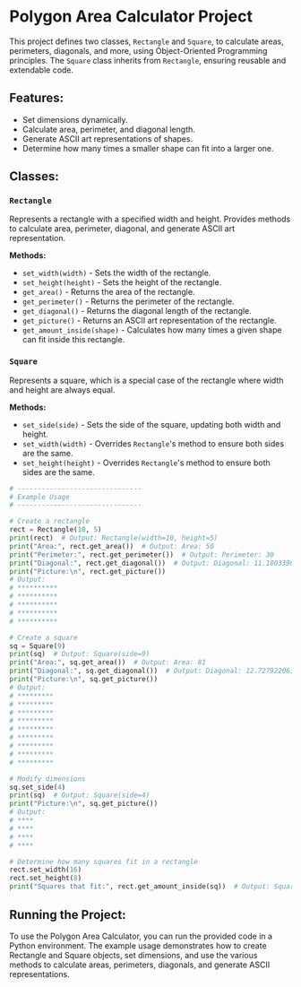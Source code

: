# Polygon Area Calculator Project

This project defines two classes, `Rectangle` and `Square`, to calculate areas, perimeters, diagonals, and more, using Object-Oriented Programming principles. The `Square` class inherits from `Rectangle`, ensuring reusable and extendable code.

## Features:
- Set dimensions dynamically.
- Calculate area, perimeter, and diagonal length.
- Generate ASCII art representations of shapes.
- Determine how many times a smaller shape can fit into a larger one.

## Classes:
### `Rectangle`
Represents a rectangle with a specified width and height. Provides methods to calculate area, perimeter, diagonal, and generate ASCII art representation.

**Methods:**
- `set_width(width)` - Sets the width of the rectangle.
- `set_height(height)` - Sets the height of the rectangle.
- `get_area()` - Returns the area of the rectangle.
- `get_perimeter()` - Returns the perimeter of the rectangle.
- `get_diagonal()` - Returns the diagonal length of the rectangle.
- `get_picture()` - Returns an ASCII art representation of the rectangle.
- `get_amount_inside(shape)` - Calculates how many times a given shape can fit inside this rectangle.

### `Square`
Represents a square, which is a special case of the rectangle where width and height are always equal.

**Methods:**
- `set_side(side)` - Sets the side of the square, updating both width and height.
- `set_width(width)` - Overrides `Rectangle`'s method to ensure both sides are the same.
- `set_height(height)` - Overrides `Rectangle`'s method to ensure both sides are the same.

```python
# -------------------------------
# Example Usage
# -------------------------------

# Create a rectangle
rect = Rectangle(10, 5)
print(rect)  # Output: Rectangle(width=10, height=5)
print("Area:", rect.get_area())  # Output: Area: 50
print("Perimeter:", rect.get_perimeter())  # Output: Perimeter: 30
print("Diagonal:", rect.get_diagonal())  # Output: Diagonal: 11.180339887498949
print("Picture:\n", rect.get_picture())
# Output:
# **********
# **********
# **********
# **********
# **********

# Create a square
sq = Square(9)
print(sq)  # Output: Square(side=9)
print("Area:", sq.get_area())  # Output: Area: 81
print("Diagonal:", sq.get_diagonal())  # Output: Diagonal: 12.727922061357855
print("Picture:\n", sq.get_picture())
# Output:
# *********
# *********
# *********
# *********
# *********
# *********
# *********
# *********
# *********

# Modify dimensions
sq.set_side(4)
print(sq)  # Output: Square(side=4)
print("Picture:\n", sq.get_picture())
# Output:
# ****
# ****
# ****
# ****

# Determine how many squares fit in a rectangle
rect.set_width(16)
rect.set_height(8)
print("Squares that fit:", rect.get_amount_inside(sq))  # Output: Squares that fit: 8
```
## Running the Project:
To use the Polygon Area Calculator, you can run the provided code in a Python environment. The example usage demonstrates how to create Rectangle and Square objects, set dimensions, and use the various methods to calculate areas, perimeters, diagonals, and generate ASCII representations.

